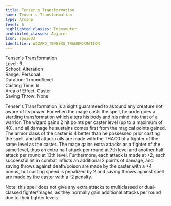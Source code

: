 ```yaml
---
title: Tenser's Transformation
name: Tenser's Transformation
type: Arcane
level: 6
highlighted_classes: Transmuter
prohibited_classes: Abjurer
icon: spwi603
identifier: WIZARD_TENSERS_TRANSFORMATION
---
```

Tenser's Transformation  
Level: 6  
School: Alteration  
Range: Personal  
Duration: 1 round/level  
Casting Time: 6  
Area of Effect: Caster  
Saving Throw: None  
  
Tenser's Transformation is a sight guaranteed to astound any creature not aware of its power. For when the mage casts the spell, he undergoes a startling transformation which alters his body and his mind into that of a warrior. The wizard gains 2 hit points per caster level (up to a maximum of 40), and all damage he sustains comes first from the magical points gained. The armor class of the caster is 4 better than he possessed prior casting the spell, and all attack rolls are made with the THAC0 of a fighter of the same level as the caster. The mage gains extra attacks as a fighter of the same level, thus an extra half attack per round at 7th level and another half attack per round at 13th level. Furthermore, each attack is made at +2, each successful hit in combat inflicts an additional 2 points of damage, and saving throws against death/poison are made by the caster with a +4 bonus, but casting speed is penalized by 2 and saving throws against spell are made by the caster with a -2 penalty.  
  
Note: this spell does not give any extra attacks to multiclassed or dual-classed fighter/mages, as they normally gain additional attacks per round due to their fighter levels.  
